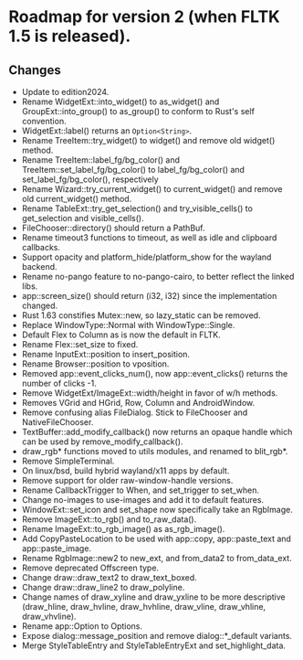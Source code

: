 # Roadmap for version 2 (when FLTK 1.5 is released). 

## Changes
- Update to edition2024.
- Rename WidgetExt::into_widget() to as_widget() and GroupExt::into_group() to as_group() to conform to Rust's self convention.
- WidgetExt::label() returns an `Option<String>`.
- Rename TreeItem::try_widget() to widget() and remove old widget() method.
- Rename TreeItem::label_fg/bg_color() and TreeItem::set_label_fg/bg_color() to label_fg/bg_color() and set_label_fg/bg_color(), respectively
- Rename Wizard::try_current_widget() to current_widget() and remove old current_widget() method.
- Rename TableExt::try_get_selection() and try_visible_cells() to get_selection and visible_cells().
- FileChooser::directory() should return a PathBuf.
- Rename timeout3 functions to timeout, as well as idle and clipboard callbacks.
- Support opacity and platform_hide/platform_show for the wayland backend.
- Rename no-pango feature to no-pango-cairo, to better reflect the linked libs.
- app::screen_size() should return (i32, i32) since the implementation changed.
- Rust 1.63 constifies Mutex::new, so lazy_static can be removed.
- Replace WindowType::Normal with WindowType::Single.
- Default Flex to Column as is now the default in FLTK.
- Rename Flex::set_size to fixed. 
- Rename InputExt::position to insert_position.
- Rename Browser::position to vposition.
- Removed app::event_clicks_num(), now app::event_clicks() returns the number of clicks -1.
- Remove WidgetExt/ImageExt::width/height in favor of w/h methods.
- Removes VGrid and HGrid, Row, Column and AndroidWindow.
- Remove confusing alias FileDialog. Stick to FileChooser and NativeFileChooser.
- TextBuffer::add_modify_callback() now returns an opaque handle which can be used by remove_modify_callback().
- draw_rgb* functions moved to utils modules, and renamed to blit_rgb*.
- Remove SimpleTerminal.
- On linux/bsd, build hybrid wayland/x11 apps by default.
- Remove support for older raw-window-handle versions.
- Rename CallbackTrigger to When, and set_trigger to set_when.
- Change no-images to use-images and add it to default features.
- WindowExt::set_icon and set_shape now specifically take an RgbImage.
- Remove ImageExt::to_rgb() and to_raw_data().
- Rename ImageExt::to_rgb_image() as as_rgb_image().
- Add CopyPasteLocation to be used with app::copy, app::paste_text and app::paste_image.
- Rename RgbImage::new2 to new_ext, and from_data2 to from_data_ext.
- Remove deprecated Offscreen type.
- Change draw::draw_text2 to draw_text_boxed.
- Change draw::draw_line2 to draw_polyline.
- Change names of draw_xyline and draw_yxline to be more descriptive (draw_hline, draw_hvline, draw_hvhline, draw_vline, draw_vhline, draw_vhvline).
- Rename app::Option to Options.
- Expose dialog::message_position and remove dialog::*_default variants.
- Merge StyleTableEntry and StyleTableEntryExt and set_highlight_data.
